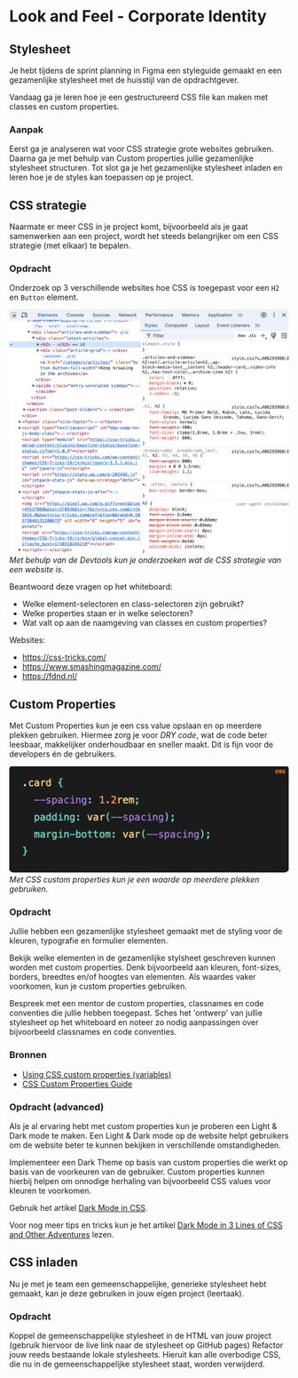 # Look and Feel - Corporate Identity

## Stylesheet

Je hebt tijdens de sprint planning in Figma een styleguide gemaakt en een gezamenlijke stylesheet met de huisstijl van de opdrachtgever. 

Vandaag ga je leren hoe je een gestructureerd CSS file kan maken met classes en custom properties. 

### Aanpak
Eerst ga je analyseren wat voor CSS strategie grote websites gebruiken. Daarna ga je met behulp van Custom properties jullie gezamenlijke stylesheet structuren. Tot slot ga je het gezamenlijke stylesheet inladen en leren hoe je de styles kan toepassen op je project. 


## CSS strategie
Naarmate er meer CSS in je project komt, bijvoorbeeld als je gaat samenwerken aan een project, wordt het steeds belangrijker om een CSS strategie (met elkaar) te bepalen.

### Opdracht
Onderzoek op 3 verschillende websites hoe CSS is toegepast voor een `H2` en `Button` element. 

![](CSS-strategie.png)
*Met behulp van de Devtools kun je onderzoeken wat de CSS strategie van een website is.*

Beantwoord deze vragen op het whiteboard:
- Welke element-selectoren en class-selectoren zijn gebruikt?
- Welke properties staan er in welke selectoren?
- Wat valt op aan de naamgeving van classes en custom properties?

Websites:  
- https://css-tricks.com/  
- https://www.smashingmagazine.com/  
- https://fdnd.nl/


## Custom Properties
Met Custom Properties kun je een css value opslaan en op meerdere plekken gebruiken. Hiermee zorg je voor _DRY code_, wat de code beter leesbaar, makkelijker onderhoudbaar en sneller maakt. Dit is fijn voor de developers én de gebruikers.

![](custom-properties.png)
*Met CSS custom properties kun je een waarde op meerdere plekken gebruiken.*


### Opdracht

Jullie hebben een gezamenlijke stylesheet gemaakt met de styling voor de kleuren, typografie en formulier elementen. 

Bekijk welke elementen in de gezamenlijke stylsheet geschreven kunnen worden met custom properties. Denk bijvoorbeeld aan kleuren, font-sizes, borders, breedtes en/of hoogtes van elementen. Als waardes vaker voorkomen, kun je custom properties gebruiken.

Bespreek met een mentor de custom properties, classnames en code conventies die jullie hebben toegepast. 
Sches het 'ontwerp' van jullie stylesheet op het whiteboard en noteer zo nodig aanpassingen over bijvoorbeeld classnames en code conventies.

### Bronnen

- [Using CSS custom properties (variables)](https://developer.mozilla.org/en-US/docs/Web/CSS/Using_CSS_custom_properties)
- [CSS Custom Properties Guide](https://css-tricks.com/a-complete-guide-to-custom-properties/)

<!-- - [Breaking CSS Custom Properties out of :root Might Be a Good Idea](https://css-tricks.com/breaking-css-custom-properties-out-of-root-might-be-a-good-idea/) -->


### Opdracht (advanced)
Als je al ervaring hebt met custom properties kun je proberen een Light & Dark mode te maken. Een Light & Dark mode op de website helpt gebruikers om de website beter te kunnen bekijken in verschillende omstandigheden.

Implementeer een Dark Theme op basis van custom properties die werkt op basis van de voorkeuren van de gebruiker. Custom properties kunnen hierbij helpen om onnodige herhaling van bijvoorbeeld CSS values voor kleuren te voorkomen. 

Gebruik het artikel [Dark Mode in CSS](https://css-tricks.com/dark-modes-with-css/). 

Voor nog meer tips en tricks kun je het artikel [Dark Mode in 3 Lines of CSS and Other Adventures](https://dev.to/madsstoumann/dark-mode-in-3-lines-of-css-and-other-adventures-1ljj) lezen. 



## CSS inladen
Nu je met je team een gemeenschappelijke, generieke stylesheet hebt gemaakt, kan je deze gebruiken in jouw eigen project (leertaak).

### Opdracht
Koppel de gemeenschappelijke stylesheet in de HTML van jouw project (gebruik hiervoor de live link naar de stylesheet op GitHub pages) 
Refactor jouw reeds bestaande lokale stylesheets. Hieruit kan alle overbodige CSS, die nu in de gemeenschappelijke stylesheet staat, worden verwijderd.


